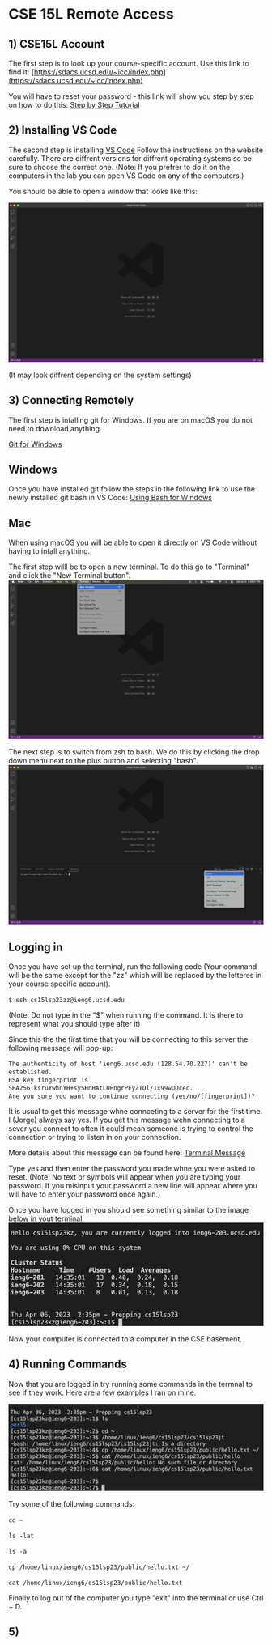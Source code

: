 # CSE 15L Remote Access

## 1) CSE15L Account 
The first step is to look up your course-specific account. Use this link to find it:
[https://sdacs.ucsd.edu/~icc/index.php](https://sdacs.ucsd.edu/~icc/index.php)

You will have to reset your password - this link will show you step by step on how to do this: [Step by Step Tutorial](https://drive.google.com/file/d/17IDZn8Qq7Q0RkYMxdiIR0o6HJ3B5YqSW/view)

## 2) Installing VS Code
The second step is installing [VS Code](https://code.visualstudio.com/)
Follow the instructions on the website carefully.
There are diffrent versions for diffrent operating systems so be sure to choose the correct one.
(Note: If you prefrer to do it on the computers in the lab you can open VS Code on any of the computers.)

You should be able to open a window that looks like this:

![Image](VS.png)

(It may look diffrent depending on the system settings)

## 3) Connecting Remotely 

The first step is intalling git for Windows. If you are on macOS you do not need to download anything.

[Git for Windows](https://gitforwindows.org/)

Windows
---

Once you have installed git follow the steps in the following link to use the newly installed git bash in VS Code: 
[Using Bash for Windows](https://stackoverflow.com/questions/42606837/how-do-i-use-bash-on-windows-from-the-visual-studio-code-integrated-terminal/50527994#50527994)

Mac
---
When using macOS you will be able to open it directly on VS Code without having to intall anything.

The first step willl be to open a new terminal. To do this go to "Terminal" and click the "New Terminal button".
![Image](Terminal.png)

The next step is to switch from zsh to bash. We do this by clicking the drop down menu next to the plus button and selecting "bash".
![Image](Bash.png)

Logging in
---

Once you have set up the terminal, run the following code (Your command will be the same except for the "zz" which will be replaced by the letteres in your course specific account).

`$ ssh cs15lsp23zz@ieng6.ucsd.edu`

(Note: Do not type in the "$" when running the command. It is there to represent what you should type after it)

Since this the the first time that you will be connecting to this server the following message will pop-up:
```
The authenticity of host 'ieng6.ucsd.edu (128.54.70.227)' can't be established.
RSA key fingerprint is SHA256:ksruYwhnYH+sySHnHAtLUHngrPEyZTDl/1x99wUQcec.
Are you sure you want to continue connecting (yes/no/[fingerprint])? 
```
It is usual to get this message whne connceting to a server for the first time. I (Jorge) always say yes. If you get this message wehn connecting to a sever you connect to often it could mean someone is trying to control the connection or trying to listen in on your connection.

More details about this message can be found here: [Terminal Message](https://superuser.com/questions/421074/ssh-the-authenticity-of-host-host-cant-be-established/421084#421084)

Type yes and then enter the password you made whne you were asked to reset. (Note: No text or symbols will appear when you are typing your password. If you misinput your password a new line will appear where you will have to enter your password once again.)


Once you have logged in you should see something similar to the image below in yout terminal.
![Image](Login.png)

Now your computer is connected to a computer in the CSE basement.

## 4) Running Commands
Now that you are logged in try running some commands in the termnal to see if they work. Here are a few examples I ran on mine.

![Image](Commands.png)

Try some of the following commands:

`cd ~`

`ls -lat`

`ls -a`

`cp /home/linux/ieng6/cs15lsp23/public/hello.txt ~/`

`cat /home/linux/ieng6/cs15lsp23/public/hello.txt`

Finally to log out of the computer you type "exit" into the terminal or use Ctrl + D.

## 5)
